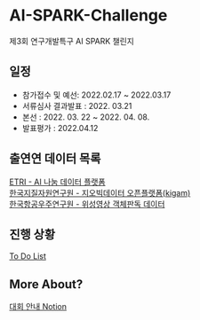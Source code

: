 # AI-SPARK-Challenge
제3회 연구개발특구 AI SPARK 챌린지

## 일정
- 참가접수 및 예선: 2022.02.17 ~ 2022.03.17
- 서류심사 결과발표 : 2022. 03.21
- 본선 : 2022. 03. 22 ~ 2022. 04. 08.
- 발표평가 : 2022.04.12

## 출연연 데이터 목록
[ETRI - AI 나눔 데이터 플랫폼](https://nanum.etri.re.kr/share/list?lang=ko_KR)  
[한국지질자원연구원 - 지오빅데이터 오픈플랫폼(kigam)](https://data.kigam.re.kr/)  
[한국항공우주연구원 - 위성영상 객체판독 데이터](https://aihub.or.kr/aidata/7982)

## 진행 상황
[To Do List](https://inquisitive-barge-ae2.notion.site/AI-SPARK-a5ded8edfde3422da12a29b148145252)


## More About?
[대회 안내 Notion](https://aifactory.notion.site/3-AI-SPARK-08f0d419637b4536a8949c13af375a10)

